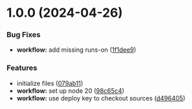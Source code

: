 # 1.0.0 (2024-04-26)


### Bug Fixes

* **workflow:** add missing runs-on ([1f1dee9](https://github.com/hschoefer/semantic-release/commit/1f1dee949a5b070cc5f9fb73f34560ca09c529a3))


### Features

* initialize files ([079ab11](https://github.com/hschoefer/semantic-release/commit/079ab119ef7890fbf23ab69aec40d2a940a977b8))
* **workflow:** set up node 20 ([98c65c4](https://github.com/hschoefer/semantic-release/commit/98c65c47437ce86586de1b167e5f70965d3033fb))
* **workflow:** use deploy key to checkout sources ([d496405](https://github.com/hschoefer/semantic-release/commit/d4964058696cf983c7b34efb6b95bf4a2159eb85))
